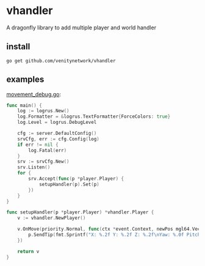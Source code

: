 # vhandler

A dragonfly library to add multiple player and world handler

## install

```shell
go get github.com/venitynetwork/vhandler
```

## examples

<a href="/examples/movement_debug.go">movement_debug.go</a>:

```go
func main() {
	log := logrus.New()
	log.Formatter = &logrus.TextFormatter{ForceColors: true}
	log.Level = logrus.DebugLevel

	cfg := server.DefaultConfig()
	srvCfg, err := cfg.Config(log)
	if err != nil {
		log.Fatal(err)
	}
	srv := srvCfg.New()
	srv.Listen()
	for {
		srv.Accept(func(p *player.Player) {
			setupHandler(p).Set(p)
		})
	}
}

func setupHandler(p *player.Player) *vhandler.Player {
	v := vhandler.NewPlayer()

	v.OnMove(priority.Normal, func(ctx *event.Context, newPos mgl64.Vec3, newYaw, newPitch float64) {
		p.SendTip(fmt.Sprintf("X: %.2f Y: %.2f Z: %.2f\nYaw: %.0f Pitch: %.0f", newPos.X(), newPos.Y(), newPos.Z(), newYaw, newPitch))
	})

	return v
}
```
